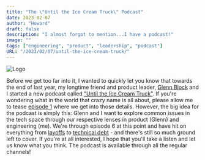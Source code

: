 ```yaml
---
title: "The \"Until the Ice Cream Truck\" Podcast"
date: 2023-02-07
author: "Howard"
draft: false
description: "I almost forgot to mention...I have a podcast!"
image: ""
tags: ["engineering", "product", "leadership", "podcast"]
URL: "/2023/02/07/until-the-ice-cream-truck/"
---
```


![Logo](/images/until-the-ice-cream-truck-logo.png)

Before we get too far into it, I wanted to quickly let you know that towards the end of last year, my longtime friend and product leader, [Glenn Block](https://www.linkedin.com/in/gblock/) and I started a new podcast called ["Until the Ice Cream Truck"](https://untiltheicecreamtruck.com/). If you're wondering what in the world that crazy name is all about, please allow me to tease [episode 1](https://untiltheicecreamtruck.com/introductions) where we get into those details. However, the big idea for the podcast is simply this: Glenn and I want to explore common issues in the tech space through our respective lenses in product (Glenn) and engineering (me). We're through episode 6 at this point and have hit on everything from [layoffs](https://untiltheicecreamtruck.com/leading-through-layoffs) to [technical debt](https://untiltheicecreamtruck.com/on-technical-debt) - and there's still so much ground left to cover. If you're at all interested, I hope that you'll take a listen and let us know what you think. The podcast is available through all the regular channels!